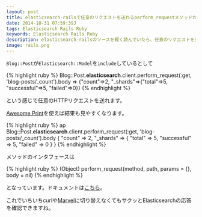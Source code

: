 ```yaml
---
layout: post
title: elasticsearch-railsで任意のリクエストを送れるperform_requestメソッドが便利
date: 2014-10-31 07:59:39J
tags: Elasticsearch Rails Ruby
keywords: Elasticsearch Rails Ruby
description: elasticsearch-railsのソースを軽く読んでいたら、任意のリクエストを送れるperform_requestという便利メソッドがあったので紹介します。
image: rails.png
---
```


`Blog::Post`が`Elasticsearch::Model`を`include`しているとして

{% highlight ruby %}
Blog::Post.__elasticsearch__.client.perform_request(:get, 'blog-posts/_count').body
=> {"count"=>2, "_shards"=>{"total"=>5, "successful"=>5, "failed"=>0}}
{% endhighlight %}

という感じで任意のHTTPリクエストを送れます。

[Awesome Print](https://github.com/michaeldv/awesome_print)を使えば結果も見やすくなります。

{% highlight ruby %}
ap Blog::Post.__elasticsearch__.client.perform_request(:get, 'blog-posts/_count').body
{
      "count" => 2,
    "_shards" => {
             "total" => 5,
        "successful" => 5,
            "failed" => 0
    }
}
{% endhighlight %}

メソッドのインタフェースは

{% highlight ruby %}
(Object) perform_request(method, path, params = {}, body = nil)
{% endhighlight %}

となっています。ドキュメントは[こちら](http://www.rubydoc.info/gems/elasticsearch-transport/Elasticsearch/Transport/Client:perform_request)。

これでいちいちcurlや[Marvel](http://www.elasticsearch.org/overview/marvel/)に切り替えなくてもサクッとElasticsearchの応答を確認できますね。


